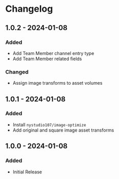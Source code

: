 # Changelog

## 1.0.2 - 2024-01-08
### Added
- Add Team Member channel entry type
- Add Team Member related fields
### Changed
- Assign image transforms to asset volumes

## 1.0.1 - 2024-01-08
### Added
- Install `nystudio107/image-optimize`
- Add original and square image asset transforms

## 1.0.0 - 2024-01-08
### Added
- Initial Release